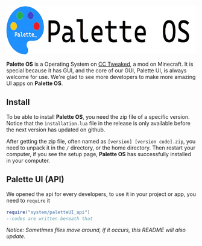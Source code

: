 <picture>
  <img alt="Palette OS" src="./icon.png" height=128>
</picture>


**Palette OS** is a Operating System on [CC Tweaked](https://github.com/cc-tweaked/CC-Tweaked), a mod on Minecraft.
It is special because it has GUI, and the core of our GUI, Palette UI, is always welcome for use. We're glad to see more developers to make more amazing UI apps on **Palette OS**.

## Install
To be able to install **Palette OS**, you need the zip file of a specific version. 
Notice that the `installation.lua` file in the release is only available before the next version has updated on github.

After getting the zip file, often named as `[version] [version code].zip`, you need to unpack it in the `/` directory, or the home directory. Then restart your computer, if you see the setup page, **Palette OS** has successfully installed in your computer.

## Palette UI (API)
We opened the api for every developers, to use it in your project or app, you need to `require` it

```lua
require("system/paletteUI_api")
--codes are written beneath that
```
*Notice: Sometimes files move around, if it occurs, this README will also update.*
